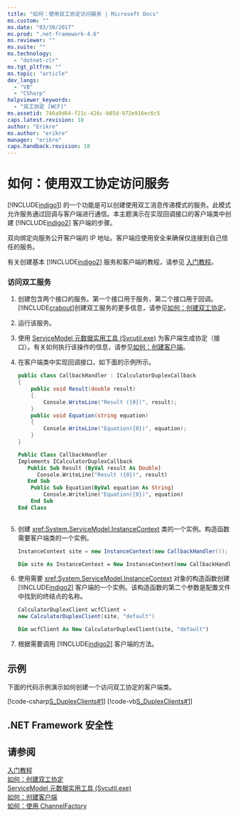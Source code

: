 ```yaml
---
title: "如何：使用双工协定访问服务 | Microsoft Docs"
ms.custom: ""
ms.date: "03/30/2017"
ms.prod: ".net-framework-4.6"
ms.reviewer: ""
ms.suite: ""
ms.technology: 
  - "dotnet-clr"
ms.tgt_pltfrm: ""
ms.topic: "article"
dev_langs: 
  - "VB"
  - "CSharp"
helpviewer_keywords: 
  - "双工协定 [WCF]"
ms.assetid: 746a9d64-f21c-426c-b85d-972e916ec6c5
caps.latest.revision: 18
author: "Erikre"
ms.author: "erikre"
manager: "erikre"
caps.handback.revision: 18
---
```

# 如何：使用双工协定访问服务
[!INCLUDE[indigo1](../../../../includes/indigo1-md.md)] 的一个功能是可以创建使用双工消息传递模式的服务。此模式允许服务通过回调与客户端进行通信。本主题演示在实现回调接口的客户端类中创建 [!INCLUDE[indigo2](../../../../includes/indigo2-md.md)] 客户端的步骤。  
  
 双向绑定向服务公开客户端的 IP 地址。客户端应使用安全来确保仅连接到自己信任的服务。  
  
 有关创建基本 [!INCLUDE[indigo2](../../../../includes/indigo2-md.md)] 服务和客户端的教程，请参见 [入门教程](../../../../docs/framework/wcf/getting-started-tutorial.md)。  
  
### 访问双工服务  
  
1.  创建包含两个接口的服务。第一个接口用于服务，第二个接口用于回调。[!INCLUDE[crabout](../../../../includes/crabout-md.md)]创建双工服务的更多信息，请参见[如何：创建双工协定](../../../../docs/framework/wcf/feature-details/how-to-create-a-duplex-contract.md)。  
  
2.  运行该服务。  
  
3.  使用 [ServiceModel 元数据实用工具 \(Svcutil.exe\)](../../../../docs/framework/wcf/servicemodel-metadata-utility-tool-svcutil-exe.md) 为客户端生成协定（接口）。有关如何执行该操作的信息，请参见[如何：创建客户端](../../../../docs/framework/wcf/how-to-create-a-wcf-client.md)。  
  
4.  在客户端类中实现回调接口，如下面的示例所示。  
  
    ```csharp  
    public class CallbackHandler : ICalculatorDuplexCallback  
    {  
        public void Result(double result)  
        {  
            Console.WriteLine("Result ({0})", result);  
        }  
        public void Equation(string equation)  
        {  
            Console.WriteLine("Equation({0})", equation);  
        }  
    }  
    ```  
  
    ```vb  
    Public Class CallbackHandler   
    Implements ICalculatorDuplexCallback  
       Public Sub Result (ByVal result As Double)  
          Console.WriteLine("Result ({0})", result)  
       End Sub  
        Public Sub Equation(ByVal equation As String)  
            Console.Writeline("Equation({0})", equation)  
        End Sub  
    End Class  
  
    ```  
  
5.  创建 <xref:System.ServiceModel.InstanceContext> 类的一个实例。构造函数需要客户端类的一个实例。  
  
    ```csharp  
    InstanceContext site = new InstanceContext(new CallbackHandler());  
    ```  
  
    ```vb  
    Dim site As InstanceContext = New InstanceContext(new CallbackHandler())  
    ```  
  
6.  使用需要 <xref:System.ServiceModel.InstanceContext> 对象的构造函数创建 [!INCLUDE[indigo2](../../../../includes/indigo2-md.md)] 客户端的一个实例。该构造函数的第二个参数是配置文件中找到的终结点的名称。  
  
    ```csharp  
    CalculatorDuplexClient wcfClient =   
    new CalculatorDuplexClient(site, "default")  
    ```  
  
    ```vb  
    Dim wcfClient As New CalculatorDuplexClient(site, "default")  
    ```  
  
7.  根据需要调用 [!INCLUDE[indigo2](../../../../includes/indigo2-md.md)] 客户端的方法。  
  
## 示例  
 下面的代码示例演示如何创建一个访问双工协定的客户端类。  
  
 [!code-csharp[S_DuplexClients#1](../../../../samples/snippets/csharp/VS_Snippets_CFX/s_duplexclients/cs/client.cs#1)]
 [!code-vb[S_DuplexClients#1](../../../../samples/snippets/visualbasic/VS_Snippets_CFX/s_duplexclients/vb/client.vb#1)]  
  
## .NET Framework 安全性  
  
## 请参阅  
 [入门教程](../../../../docs/framework/wcf/getting-started-tutorial.md)   
 [如何：创建双工协定](../../../../docs/framework/wcf/feature-details/how-to-create-a-duplex-contract.md)   
 [ServiceModel 元数据实用工具 \(Svcutil.exe\)](../../../../docs/framework/wcf/servicemodel-metadata-utility-tool-svcutil-exe.md)   
 [如何：创建客户端](../../../../docs/framework/wcf/how-to-create-a-wcf-client.md)   
 [如何：使用 ChannelFactory](../../../../docs/framework/wcf/feature-details/how-to-use-the-channelfactory.md)